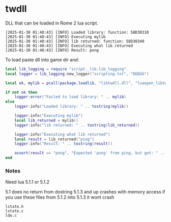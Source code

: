# twdll
DLL that can be loaded in Rome 2 lua script.

```text
[2025-01-30 01:40:43] [INFO] Loaded library: function: 58D30310
[2025-01-30 01:40:43] [INFO] Executing mylib
[2025-01-30 01:40:43] [INFO] lib returned: function: 58D30340
[2025-01-30 01:40:43] [INFO] Executing what lib returned
[2025-01-30 01:40:43] [INFO] Result: pong
```

To load paste dll into game dir and:

```lua
local lib_logging = require "script._lib.lib_logging"
local logger = lib_logging.new_logger("scripting.txt", "DEBUG")

local ok, mylib = pcall(package.loadlib, "libtwdll.dll", "luaopen_libtwdll")

if not ok then
    logger:error("Failed to load library: " .. mylib)
else
    logger:info("Loaded library: " .. tostring(mylib))

    logger:info("Executing mylib")
    local lib_returned = mylib()
    logger:info("lib returned: " .. tostring(lib_returned))

    logger:info("Executing what lib returned")
    local result = lib_returned("ping")
    logger:info("Result: " .. tostring(result))

    assert(result == "pong", "Expected 'pong' from ping, but got: " .. tostring(result))
end
```

### Notes
Need lua 5.1.1 or 5.1.2

5.1 does no return from dostring
5.1.3 and up crashes with memory access
if you use these files from 5.1.2 into 5.1.3 it wont crash
````
lstate.h
lstate.c
ldo.c
````